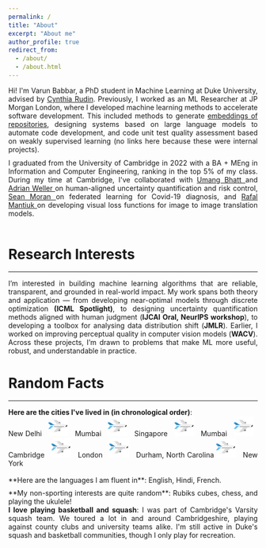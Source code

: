 ```yaml
---
permalink: /
title: "About"
excerpt: "About me"
author_profile: true
redirect_from:
  - /about/
  - /about.html
---
```


<div style="text-align: justify">
Hi! I'm Varun Babbar, a PhD student in Machine Learning at Duke University, advised by <a href="https://users.cs.duke.edu/~cynthia/">Cynthia Rudin</a>. Previously, I worked as an ML Researcher at JP Morgan London, where I developed machine learning methods to accelerate software development. This included methods to generate <a href='https://arxiv.org/pdf/2208.09495.pdf'> embeddings of repositories</a>, designing systems based on large language models to automate code development, and code unit test quality assessment based on weakly supervised learning (no links here because these were internal projects).
</div>
<div style="line-height:75%;">
    <br>
</div>
<div style="text-align: justify">
I graduated from the University of Cambridge in 2022 with a BA + MEng in Information and Computer Engineering, ranking in the top 5% of my class. During my time at Cambridge, I've collaborated with <a href='https://umangsbhatt.github.io/'> Umang Bhatt </a> and <a href='https://mlg.eng.cam.ac.uk/adrian/'> Adrian Weller </a> on human-aligned uncertainty quantification and risk control, <a href='https://sjmoran.github.io/'> Sean Moran </a> on federated learning for Covid-19 diagnosis, and <a href='https://www.cl.cam.ac.uk/~rkm38/'> Rafal Mantiuk </a> on developing visual loss functions for image to image translation models. 
<br>
<br>
</div>

# Research Interests

---

<div style="text-align: justify"> 
I’m interested in building machine learning algorithms that are reliable, transparent, and grounded in real-world impact. My work spans both theory and application — from developing near-optimal models through discrete optimization <b>(ICML Spotlight)</b>, to designing uncertainty quantification methods aligned with human judgment (<b>IJCAI Oral, NeurIPS workshop</b>), to developing a toolbox for analysing data distribution shift (<b>JMLR</b>). Earlier, I worked on improving perceptual quality in computer vision models (<b>WACV</b>). Across these projects, I’m drawn to problems that make ML more useful, robust, and understandable in practice.

<!-- My research interests lie broadly in trustworthy machine learning and human-AI collaboration. In particular, I design algorithms, techniques, and frameworks that enable users to better understand the predictive models they are deploying as well as the data they train the models on. I like to think of my research as a tree:
</div>
![My Research Tree](/images/my_research_tree.png)
1. <div style="text-align: justify"> The characteristics of test and training datasets must be fully understood. In particular, having differing training and test distributions of data risks deployment of a model that is flawed. In these cases, explaining distribution shifts using interpretable methods is more important than viewing datasets through the lens of basic statistical measurements. </div>
2. <div style="text-align: justify"> The predictive model must be interpretable, computationally inexpensive to run, and have some guarantees on optimality. The end user and all relevant stakeholders should fully understand the operation and the limitations of the model. </div>
3. <div style="text-align: justify"> When full interpretability is not possible (e.g. with heavily parameterized models such as LLMs), can we obtain sound explanations from the model? </div> -->

# Random Facts

---

<div style="text-align: justify"> <b> Here are the cities I've lived in (in chronological order)</b>: <br> New Delhi &nbsp; <img src="files/plane.png" width="40" height="40"> &nbsp; Mumbai &nbsp; <img src="files/plane.png" width="40" height="40"> &nbsp; Singapore &nbsp; <img src="files/plane.png" width="40" height="40"> &nbsp; Mumbai &nbsp; <img src="files/plane.png" width="40" height="40"> &nbsp; Cambridge &nbsp; <img src="files/plane.png" width="40" height="40"> &nbsp; London &nbsp; <img src="files/plane.png" width="40" height="40"> &nbsp; Durham, North Carolina  <img src="files/plane.png" width="40" height="40"> &nbsp; New York </div>
<br>
**Here are the languages I am fluent in**: English, Hindi, French.
<div style="line-height:60%;">
    <br>
</div>
**My non-sporting interests are quite random**: Rubiks cubes, chess, and playing the ukulele!
<br>
<div style="text-align: justify"> <b> I love playing basketball and squash</b>: I was part of Cambridge's Varsity squash team. We toured a lot in and around Cambridgeshire, playing against county clubs and university teams alike. I'm still active in Duke's squash and basketball communities, though I only play for recreation. </div>

<!-- ## <!-- Create content & metadata -->

<!-- For site content, there is one markdown file for each type of content, which are stored in directories like \_publications, \_talks, \_posts, \_teaching, or \_pages. For example, each talk is a markdown file in the [\_talks directory](https://github.com/academicpages/academicpages.github.io/tree/master/_talks). At the top of each markdown file is structured data in YAML about the talk, which the theme will parse to do lots of cool stuff. The same structured data about a talk is used to generate the list of talks on the [Talks page](https://academicpages.github.io/talks), each [individual page](https://academicpages.github.io/talks/2012-03-01-talk-1) for specific talks, the talks section for the [CV page](https://academicpages.github.io/cv), and the [map of places you've given a talk](https://academicpages.github.io/talkmap.html) (if you run this [python file](https://github.com/academicpages/academicpages.github.io/blob/master/talkmap.py) or [Jupyter notebook](https://github.com/academicpages/academicpages.github.io/blob/master/talkmap.ipynb), which creates the HTML for the map based on the contents of the \_talks directory). -->

<!-- **Markdown generator**

I have also created [a set of Jupyter notebooks](https://github.com/academicpages/academicpages.github.io/tree/master/markdown_generator
) that converts a CSV containing structured data about talks or presentations into individual markdown files that will be properly formatted for the academicpages template. The sample CSVs in that directory are the ones I used to create my own personal website at stuartgeiger.com. My usual workflow is that I keep a spreadsheet of my publications and talks, then run the code in these notebooks to generate the markdown files, then commit and push them to the GitHub repository.

How to edit your site's GitHub repository
------
Many people use a git client to create files on their local computer and then push them to GitHub's servers. If you are not familiar with git, you can directly edit these configuration and markdown files directly in the github.com interface. Navigate to a file (like [this one](https://github.com/academicpages/academicpages.github.io/blob/master/_talks/2012-03-01-talk-1.md) and click the pencil icon in the top right of the content preview (to the right of the "Raw | Blame | History" buttons). You can delete a file by clicking the trashcan icon to the right of the pencil icon. You can also create new files or upload files by navigating to a directory and clicking the "Create new file" or "Upload files" buttons.

Example: editing a markdown file for a talk
![Editing a markdown file for a talk](/images/editing-talk.png)

For more info
------
More info about configuring academicpages can be found in [the guide](https://academicpages.github.io/markdown/). The [guides for the Minimal Mistakes theme](https://mmistakes.github.io/minimal-mistakes/docs/configuration/) (which this theme was forked from) might also be helpful. -->
